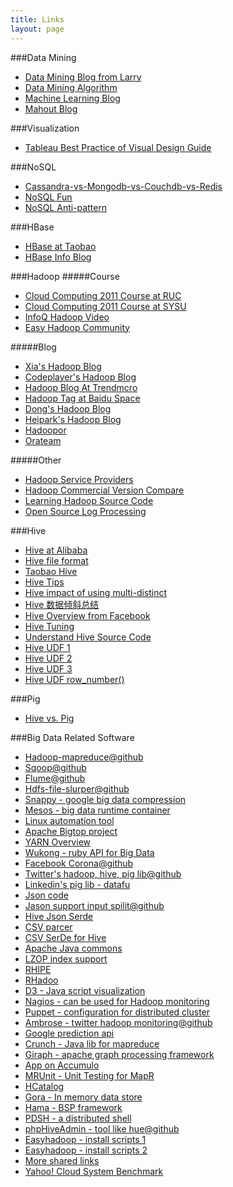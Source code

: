 ```yaml
---
title: Links
layout: page
---
```

###Data Mining
* [Data Mining Blog from Larry](http://blog.csdn.net/larrylgq)
* [Data Mining Algorithm](http://blog.sina.com.cn/s/articlelist_1691398204_16_1.html)
* [Machine Learning Blog](http://www.cnblogs.com/LeftNotEasy/)
* [Mahout Blog](http://blog.csdn.net/bornhe/article/details/7425471)

###Visualization
* [Tableau Best Practice of Visual Design Guide](http://www.tableausoftware.com/learn/whitepapers/tableau-visual-guidebook)
 

###NoSQL
* [Cassandra-vs-Mongodb-vs-Couchdb-vs-Redis](http://kkovacs.eu/cassandra-vs-mongodb-vs-couchdb-vs-redis)
* [NoSQL Fun](http://blog.nosqlfan.com/)
* [NoSQL Anti-pattern](http://www.yankay.com/tag/nosql/)

###HBase
* [HBase at Taobao](http://www.tbdata.org/archives/1509)
* [HBase Info Blog](http://hbase.info/)

###Hadoop 
#####Course
* [Cloud Computing 2011 Course at RUC](http://datasearch.ruc.edu.cn/course/cloudcomputing2011/index.html)
* [Cloud Computing 2011 Course at SYSU](http://ss.sysu.edu.cn/~xyb/courses/2011-1-cloud/)
* [InfoQ Hadoop Video](http://www.infoq.com/cn/bigdata/?utm_source=infoq&utm_medium=header_graybar&utm_campaign=topic_clk) 
* [Easy Hadoop Community](http://bbs.easyhadoop.com/forum.php?mod=viewthread&tid=163&extra=page%3D1)

#####Blog
* [Xia's Hadoop Blog](http://www.cnblogs.com/xia520pi/)
* [Codeplayer's Hadoop Blog](http://coderplay.iteye.com/category/15688)
* [Hadoop Blog At Trendmcro](http://www.spnguru.com/) 
* [Hadoop Tag at Baidu Space](http://hi.baidu.com/tag/Hadoop/feeds)
* [Dong's Hadoop Blog](http://dongxicheng.org/) 
* [Heipark's Hadoop Blog](http://heipark.iteye.com/category/126118)
* [Hadoopor](http://www.hadoopor.com/)
* [Orateam](http://www.oratea.net/)

#####Other
* [Hadoop Service Providers](http://tech.it168.com/a2012/0503/1344/000001344570.shtml)
* [Hadoop Commercial Version Compare](http://www.xiaohui.org/archives/795.html) 
* [Learning Hadoop Source Code](http://www.cnblogs.com/xuxm2007/category/388607.html)
* [Open Source Log Processing](http://blog.csdn.net/clouderyu/article/details/6543175)

###Hive
* [Hive at Alibaba](http://blog.linezing.com/tag/hive)
* [Hive file format](http://www.infoq.com/cn/articles/hadoop-file-format)
* [Taobao Hive](http://www.tbdata.org/archives/category/cloud-computing/hive)
* [Hive Tips](http://www.fuzhijie.me/?p=381)
* [Hive impact of using multi-distinct](http://blog.csdn.net/liuhongxingrs/article/details/7208333)
* [Hive 数据倾斜总结](http://www.tbdata.org/archives/2109)
* [Hive Overview from Facebook](http://www.slideshare.net/ragho/hive-user-meeting-august-2009-facebook)
* [Hive Tuning](http://blog.csdn.net/lpxuan151009/article/details/7956554)
* [Understand Hive Source Code](http://www.tbdata.org/archives/1019)
* [Hive UDF 1](http://richiehu.blog.51cto.com/2093113/386112)
* [Hive UDF 2](http://blog.csdn.net/azhao_dn/article/details/6981115)
* [Hive UDF 3](http://blog.linezing.com/2011/03/hive%E4%B8%ADudtf%E7%BC%96%E5%86%99%E5%92%8C%E4%BD%BF%E7%94%A8)
* [Hive UDF row_number()](http://www.nalang.org/?p=149) 

###Pig
* [Hive vs. Pig](http://www.larsgeorge.com/2009/10/hive-vs-pig.html)

###Big Data Related Software 
* [Hadoop-mapreduce@github](https://github.com/apache/hadoop-mapreduce) 
* [Sqoop@github](https://github.com/apache/sqoop) 
* [Flume@github](https://github.com/apache/flume)
* [Hdfs-file-slurper@github](https://github.com/alexholmes/hdfs-file-slurper)
* [Snappy - google big data compression](http://code.google.com/p/snappy/) 
* [Mesos - big data runtime container](http://incubator.apache.org/mesos/) 
* [Linux automation tool](http://expect.sourceforge.net/)
* [Apache Bigtop project](https://cwiki.apache.org/confluence/display/BIGTOP/Index%3bjsessionid=82787B10BA0CED33574E7A6F853A7B0C)
* [YARN Overview](http://developer.yahoo.com/blogs/hadoop/posts/2011/02/mapreduce-nextgen/)
* [Wukong - ruby API for Big Data](http://rdoc.info/gems/wukong/frames) 
* [Facebook Corona@github](https://github.com/facebook/hadoop-20/tree/master/src/contrib/corona)
* [Twitter's hadoop, hive, pig lib@github](https://github.com/kevinweil/elephant-bird)
* [Linkedin's pig lib - datafu](http://data.linkedin.com/opensource/datafu)
* [Json code](http://code.google.com/p/json-simple/)
* [Jason support input spilit@github](https://github.com/alexholmes/json-mapreduce)
* [Hive Json Serde](http://code.google.com/p/hive-json-serde/)
* [CSV parcer](http://opencsv.sourceforge.net/)
* [CSV SerDe for Hive](http://ogrodnek.github.io/csv-serde/)
* [Apache Java commons](http://commons.apache.org/)
* [LZOP index support](https://github.com/kevinweil/hadoop-lzo)
* [RHIPE](https://github.com/saptarshiguha/RHIPE)
* [RHadoo](https://github.com/RevolutionAnalytics/RHadoop)
* [D3 - Java script visualization](http://d3js.org/) 
* [Nagios - can be used for Hadoop monitoring](http://www.nagios.org/)
* [Puppet - configuration for distributed cluster](https://puppetlabs.com/)
* [Ambrose - twitter hadoop monitoring@github](https://github.com/twitter/ambrose)
* [Google prediction api](https://developers.google.com/prediction/)
* [Crunch - Java lib for mapreduce](https://github.com/cloudera/crunch)
* [Giraph - apache graph processing framework](http://giraph.apache.org/)
* [App on Accumulo](https://github.com/jaredwinick/Trendulo)
* [MRUnit - Unit Testing for MapR](http://mrunit.apache.org/general/downloads.html)
* [HCatalog](http://incubator.apache.org/hcatalog/index.html) 
* [Gora - In memory data store](http://gora.apache.org/)
* [Hama - BSP framework](http://hama.apache.org/index.html)
* [PDSH - a distributed shell](http://sourceforge.net/projects/pdsh/)
* [phpHiveAdmin - tool like hue@github](https://github.com/xianglei/phpHiveAdmin)
* [Easyhadoop - install scripts 1](https://github.com/easyhadoop/easyhadoop/blob/master/EasyHadoop_v1.0.sh)
* [Easyhadoop - install scripts 2](http://www.fuzhijie.me/?p=306)
* [More shared links](https://www.evernote.com/shard/s36/sh/0c3b1941-0255-42ff-bff2-4b11308c104d/4ffa624d965f0bae8b1ab2f96e9d1c53)
* [Yahoo! Cloud System Benchmark](https://github.com/brianfrankcooper/YCSB)


